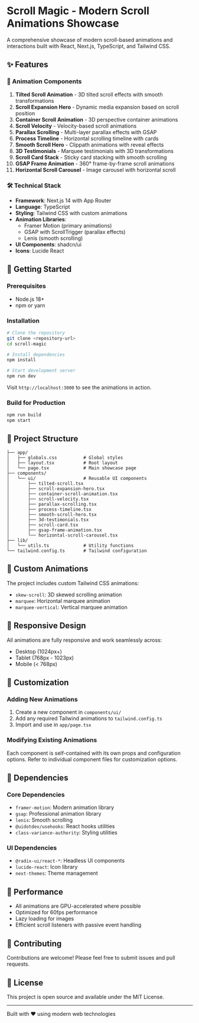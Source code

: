 # Scroll Magic - Modern Scroll Animations Showcase

A comprehensive showcase of modern scroll-based animations and interactions built with React, Next.js, TypeScript, and Tailwind CSS.

## ✨ Features

### 🎯 Animation Components

1. **Tilted Scroll Animation** - 3D tilted scroll effects with smooth transformations
2. **Scroll Expansion Hero** - Dynamic media expansion based on scroll position
3. **Container Scroll Animation** - 3D perspective container animations
4. **Scroll Velocity** - Velocity-based scroll animations
5. **Parallax Scrolling** - Multi-layer parallax effects with GSAP
6. **Process Timeline** - Horizontal scrolling timeline with cards
7. **Smooth Scroll Hero** - Clippath animations with reveal effects
8. **3D Testimonials** - Marquee testimonials with 3D transformations
9. **Scroll Card Stack** - Sticky card stacking with smooth scrolling
10. **GSAP Frame Animation** - 360° frame-by-frame scroll animations
11. **Horizontal Scroll Carousel** - Image carousel with horizontal scroll

### 🛠️ Technical Stack

- **Framework**: Next.js 14 with App Router
- **Language**: TypeScript
- **Styling**: Tailwind CSS with custom animations
- **Animation Libraries**: 
  - Framer Motion (primary animations)
  - GSAP with ScrollTrigger (parallax effects)
  - Lenis (smooth scrolling)
- **UI Components**: shadcn/ui
- **Icons**: Lucide React

## 🚀 Getting Started

### Prerequisites

- Node.js 18+
- npm or yarn

### Installation

```bash
# Clone the repository
git clone <repository-url>
cd scroll-magic

# Install dependencies
npm install

# Start development server
npm run dev
```

Visit `http://localhost:3000` to see the animations in action.

### Build for Production

```bash
npm run build
npm start
```

## 📁 Project Structure

```
├── app/
│   ├── globals.css          # Global styles
│   ├── layout.tsx           # Root layout
│   └── page.tsx             # Main showcase page
├── components/
│   └── ui/                  # Reusable UI components
│       ├── tilted-scroll.tsx
│       ├── scroll-expansion-hero.tsx
│       ├── container-scroll-animation.tsx
│       ├── scroll-velocity.tsx
│       ├── parallax-scrolling.tsx
│       ├── process-timeline.tsx
│       ├── smooth-scroll-hero.tsx
│       ├── 3d-testimonials.tsx
│       ├── scroll-card.tsx
│       ├── gsap-frame-animation.tsx
│       └── horizontal-scroll-carousel.tsx
├── lib/
│   └── utils.ts             # Utility functions
└── tailwind.config.ts       # Tailwind configuration
```

## 🎨 Custom Animations

The project includes custom Tailwind CSS animations:

- `skew-scroll`: 3D skewed scrolling animation
- `marquee`: Horizontal marquee animation
- `marquee-vertical`: Vertical marquee animation

## 📱 Responsive Design

All animations are fully responsive and work seamlessly across:
- Desktop (1024px+)
- Tablet (768px - 1023px) 
- Mobile (< 768px)

## 🔧 Customization

### Adding New Animations

1. Create a new component in `components/ui/`
2. Add any required Tailwind animations to `tailwind.config.ts`
3. Import and use in `app/page.tsx`

### Modifying Existing Animations

Each component is self-contained with its own props and configuration options. Refer to individual component files for customization options.

## 📄 Dependencies

### Core Dependencies
- `framer-motion`: Modern animation library
- `gsap`: Professional animation library
- `lenis`: Smooth scrolling
- `@uidotdev/usehooks`: React hooks utilities
- `class-variance-authority`: Styling utilities

### UI Dependencies
- `@radix-ui/react-*`: Headless UI components
- `lucide-react`: Icon library
- `next-themes`: Theme management

## 🎯 Performance

- All animations are GPU-accelerated where possible
- Optimized for 60fps performance
- Lazy loading for images
- Efficient scroll listeners with passive event handling

## 🤝 Contributing

Contributions are welcome! Please feel free to submit issues and pull requests.

## 📜 License

This project is open source and available under the MIT License.

---

Built with ❤️ using modern web technologies